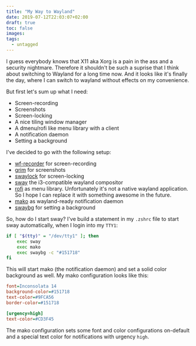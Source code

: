 ```yaml
---
title: "My Way to Wayland"
date: 2019-07-12T22:03:07+02:00
draft: true
toc: false
images:
tags:
  - untagged
---
```


I guess everybody knows that X11 aka Xorg is a pain in the ass and a security nightmare.
Therefore it shouldn't be such a suprise that I think about switching to Wayland for a long time now.
And it looks like it's finally the day, where I can switch to wayland without effects on my convenience.

But first let's sum up what I need:

* Screen-recording
* Screenshots
* Screen-locking
* A nice tiling window manager
* A dmenu/rofi like menu library with a client
* A notification daemon
* Setting a background

I've decided to go with the following setup:

* [wf-recorder](https://github.com/ammen99/wf-recorder) for screen-recording
* [grim](https://github.com/emersion/grim) for screenshots
* [swaylock](https://github.com/swaywm/swaylock) for screen-locking
* [sway](https://github.com/swaywm/sway) the i3-compatible wayland compositor
* [rofi](https://github.com/davatorium/rofi) as menu library. Unfortunately it's not a native wayland application. So I hope I can replace it with something awesome in the future.
* [mako](https://github.com/emersion/mako) as wayland-ready notification daemon
* [swaybg](https://github.com/swaywm/swaybg) for setting a background


So, how do I start sway? I've build a statement in my `.zshrc` file to start sway automatically, when I
login into my `TTY1`:
```bash
if [ "$(tty)" = "/dev/tty1" ]; then
	exec sway
	exec mako
	exec swaybg -c "#151718"
fi
```

This will start mako (the notification daemon) and set a solid color background as well.
My mako configuration looks like this:
```ini
font=Inconsolata 14
background-color=#151718
text-color=#9FCA56
border-color=#151718

[urgency=high]
text-color=#CD3F45
```

The mako configuration sets some font and color configurations on-default and a special text color for notifications with urgency `high`.



